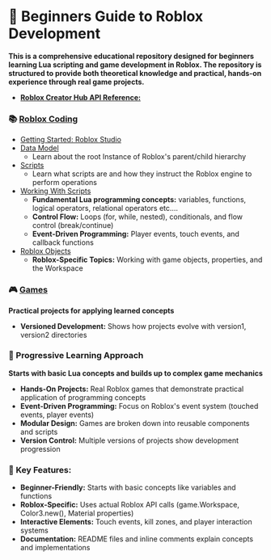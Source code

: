 # 💎 Beginners Guide to Roblox Development
**This is a comprehensive educational repository designed for beginners learning Lua scripting and game development in Roblox. The repository is structured to provide both theoretical knowledge and practical, hands-on experience through real game projects.**

- **[Roblox Creator Hub API Reference:](https://create.roblox.com/docs/reference/engine)**

### 📚 [Roblox Coding](./RobloxCoding/README.md)
- [Getting Started: Roblox Studio](./RobloxCoding/Getting%20Started/README.md)
- [Data Model](./RobloxCoding/Getting%20Started/DataModel.md)
    - Learn about the root Instance of Roblox's parent/child hierarchy
- [Scripts](./RobloxCoding/Getting%20Started/Scripts.md)
    - Learn what scripts are and how they instruct the Roblox engine to perform operations
- [Working With Scripts](./RobloxCoding/WorkingWithScripts/README.md)
    - **Fundamental Lua programming concepts:** variables, functions, logical operators, relational operators etc....
    - **Control Flow:** Loops (for, while, nested), conditionals, and flow control (break/continue)
    - **Event-Driven Programming:** Player events, touch events, and callback functions
- [Roblox Objects](./RobloxCoding/RobloxObjects/README.md)
    - **Roblox-Specific Topics:** Working with game objects, properties, and the Workspace


### 🎮 [Games](./Games/README.md)
**Practical projects for applying learned concepts**
- **Versioned Development:** Shows how projects evolve with version1, version2 directories

### 🚀 Progressive Learning Approach
**Starts with basic Lua concepts and builds up to complex game mechanics**
- **Hands-On Projects:** Real Roblox games that demonstrate practical application of programming concepts
- **Event-Driven Programming:** Focus on Roblox's event system (touched events, player events)
- **Modular Design:** Games are broken down into reusable components and scripts
- **Version Control:** Multiple versions of projects show development progression

### 🔑 Key Features:
- **Beginner-Friendly:** Starts with basic concepts like variables and functions
- **Roblox-Specific:** Uses actual Roblox API calls (game.Workspace, Color3.new(), Material properties)
- **Interactive Elements:** Touch events, kill zones, and player interaction systems
- **Documentation:** README files and inline comments explain concepts and implementations


